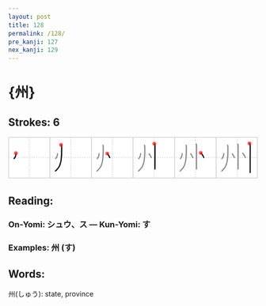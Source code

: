```yaml
---
layout: post
title: 128
permalink: /128/
pre_kanji: 127
nex_kanji: 129
---
```


# {州}

## Strokes: 6

<div class="stroke"><img src="../images/E5B79E.png" /></div>

## Reading:

### On-Yomi: シュウ、ス &mdash; Kun-Yomi: す

### Examples: 州 (す)

## Words:

州(しゅう): state, province
